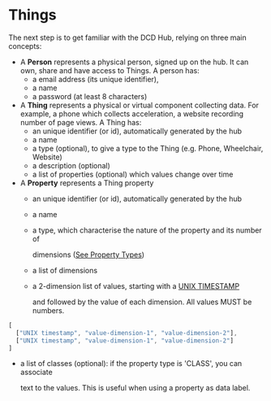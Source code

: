 # Things



The next step is to get familiar with the DCD Hub, relying on three main concepts:

* A **Person** represents a physical person, signed up on the hub. It can own, share and have access to Things. A person has:
  * a email address \(its unique identifier\),
  * a name
  * a password \(at least 8 characters\)
* A **Thing** represents a physical or virtual component collecting data. For example, a phone which collects acceleration, a website recording number of page views. A Thing has:
  * an unique identifier \(or id\), automatically generated by the hub 
  * a name
  * a type \(optional\), to give a type to the Thing \(e.g. Phone, Wheelchair, Website\)
  * a description \(optional\)
  * a list of properties \(optional\) which values change over time
* A **Property** represents a Thing property
  * an unique identifier \(or id\), automatically generated by the hub 
  * a name
  * a type, which characterise the nature of the property and its number of

    dimensions \([See Property Types](https://datacentricdesign.github.io/docs/api.html#property-types)\)

  * a list of dimensions
  * a 2-dimension list of values, starting with a [UNIX TIMESTAMP](https://www.unixtimestamp.com/)

    and followed by the value of each dimension. All values MUST be numbers.

```javascript
[
  ["UNIX timestamp", "value-dimension-1", "value-dimension-2"],
  ["UNIX timestamp", "value-dimension-1", "value-dimension-2"]
]
```

* a list of classes \(optional\): if the property type is 'CLASS', you can associate

  text to the values. This is useful when using a property as data label.

